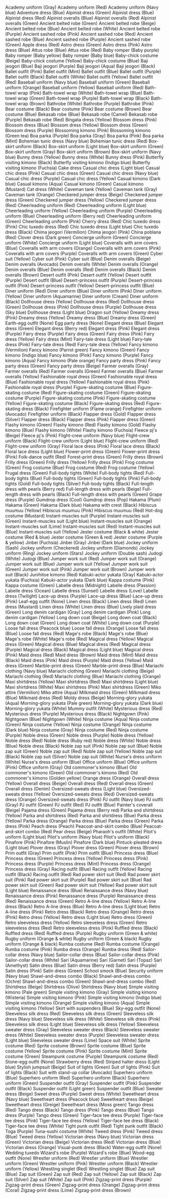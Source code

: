 Academy uniform (Gray)
Academy uniform (Red)
Academy uniform (Navy blue)
Adventure dress (Blue)
Alpinist dress (Green)
Alpinist dress (Blue)
Alpinist dress (Red)
Alpinist overalls (Blue)
Alpinist overalls (Red)
Alpinist overalls (Green)
Ancient belted robe (Green)
Ancient belted robe (Beige)
Ancient belted robe (Blue)
Ancient belted robe (White)
Ancient belted robe (Purple)
Ancient sashed robe (Pink)
Ancient sashed robe (Red)
Ancient sashed robe (Blue)
Ancient sashed robe (Purple)
Ancient sashed robe (Green)
Apple dress (Red)
Astro dress (Green)
Astro dress (Pink)
Astro dress (Blue)
Attus robe (Blue)
Attus robe (Red)
Baby romper (Baby purple)
Baby romper (Baby yellow)
Baby romper (Baby blue)
Baby-chick costume (Beige)
Baby-chick costume (Yellow)
Baby-chick costume (Blue)
Baji jeogori (Blue)
Baji jeogori (Purple)
Baji jeogori (Aqua)
Baji jeogori (Black)
Ballet outfit (Pink)
Ballet outfit (Mint)
Ballet outfit (Blue)
Ballet outfit (Purple)
Ballet outfit (Black)
Ballet outfit (White)
Ballet outfit (Yellow)
Ballet outfit (Red)
Baseball uniform (Navy blue)
Baseball uniform (Green)
Baseball uniform (Orange)
Baseball uniform (Yellow)
Baseball uniform (Red)
Bath-towel wrap (Pink)
Bath-towel wrap (White)
Bath-towel wrap (Blue)
Bath-towel wrap (Green)
Bath-towel wrap (Purple)
Bath-towel wrap (Black)
Bath-towel wrap (Brown)
Bathrobe (White)
Bathrobe (Purple)
Bathrobe (Pink)
Bear costume (Black)
Bear costume (Pink)
Bear costume (Brown)
Bear costume (Blue)
Bekasab robe (Blue)
Bekasab robe (Camel)
Bekasab robe (Purple)
Bekasab robe (Red)
Bingata dress (Yellow)
Blossom dress (Pink)
Blossom dress (Blue)
Blossom dress (Yellow)
Blossom dress (Green)
Blossom dress (Purple)
Blossoming kimono (Pink)
Blossoming kimono (Green tea)
Boa parka (Purple)
Boa parka (Gray)
Boa parka (Pink)
Boa parka (Mint)
Bohemian tunic dress (Navy blue)
Bohemian tunic dress (Red)
Box-skirt uniform (Black)
Box-skirt uniform (Light blue)
Box-skirt uniform (Green)
Box-skirt uniform (Gray)
Box-skirt uniform (Brown)
Box-skirt uniform (Navy blue)
Bunny dress (Yellow)
Bunny dress (White)
Bunny dress (Pink)
Butterfly visiting kimono (Black)
Butterfly visiting kimono (Indigo blue)
Butterfly visiting kimono (Fuchsia)
Cake dress
Casual chic dress (Light blue)
Casual chic dress (Pink)
Casual chic dress (Green)
Casual chic dress (Navy blue)
Casual chic dress (Purple)
Casual chic dress (Yellow)
Casual kimono (Dark blue)
Casual kimono (Aqua)
Casual kimono (Green)
Casual kimono (Mustard)
Cat dress (White)
Caveman tank (Yellow)
Caveman tank (Gray)
Caveman tank (Orange)
Checkered jumper dress (Beige)
Checkered jumper dress (Green)
Checkered jumper dress (Yellow)
Checkered jumper dress (Red)
Cheerleading uniform (Red)
Cheerleading uniform (Light blue)
Cheerleading uniform (Yellow)
Cheerleading uniform (Purple)
Cheerleading uniform (Blue)
Cheerleading uniform (Berry red)
Cheerleading uniform (Green)
Cheerleading uniform (Pink)
Cherry dress (Red)
Chic tuxedo dress (Pink)
Chic tuxedo dress (Red)
Chic tuxedo dress (Light blue)
Chic tuxedo dress (Black)
Chima jeogori (Vermilion)
Chima jeogori (Pink)
China poblana (Red)
Clover dress (Dark green)
Concierge uniform (Green)
Concierge uniform (White)
Concierge uniform (Light blue)
Coveralls with arm covers (Blue)
Coveralls with arm covers (Orange)
Coveralls with arm covers (Pink)
Coveralls with arm covers (Purple)
Coveralls with arm covers (Green)
Cyber suit (Yellow)
Cyber suit (Pink)
Cyber suit (Blue)
Denim overalls (Beige)
Denim overalls (Avocado)
Denim overalls (White)
Denim overalls (Orange)
Denim overalls (Blue)
Denim overalls (Red)
Denim overalls (Black)
Denim overalls (Brown)
Desert outfit (Pink)
Desert outfit (Yellow)
Desert outfit (Purple)
Desert outfit (Blue)
Desert-princess outfit (Purple)
Desert-princess outfit (Pink)
Desert-princess outfit (Yellow)
Desert-princess outfit (Blue)
Diner uniform (Red)
Diner uniform (Blue)
Diner uniform (Pink)
Diner uniform (Yellow)
Diner uniform (Aquamarine)
Diner uniform (Cream)
Diner uniform (Black)
Dollhouse dress (Yellow)
Dollhouse dress (Red)
Dollhouse dress (Green)
Dollhouse dress (Pink)
Dollhouse dress (Purple)
Dollhouse dress (Sky blue)
Dollhouse dress (Light blue)
Dragon suit (Yellow)
Dreamy dress (Pink)
Dreamy dress (Yellow)
Dreamy dress (Blue)
Dreamy dress (Green)
Earth-egg outfit (None)
Egg party dress (None)
Elegant dress (Blue)
Elegant dress (Green)
Elegant dress (Berry red)
Elegant dress (Pink)
Elegant dress (Purple)
Fairy dress (Purple)
Fairy dress (Green)
Fairy dress (Pink)
Fairy dress (Yellow)
Fairy dress (Mint)
Fairy-tale dress (Light blue)
Fairy-tale dress (Pink)
Fairy-tale dress (Red)
Fairy-tale dress (Yellow)
Fancy kimono (Vermilion)
Fancy kimono (Parrot green)
Fancy kimono (Green)
Fancy kimono (Indigo blue)
Fancy kimono (Pink)
Fancy kimono (Purple)
Fancy kimono (Aqua)
Fancy kimono (Pale orange)
Fancy party dress (Pink)
Fancy party dress (Green)
Fancy party dress (Beige)
Farmer overalls (Gray)
Farmer overalls (Red)
Farmer overalls (Green)
Farmer overalls (Blue)
Farmer overalls (Yellow)
Fashionable royal dress (Green)
Fashionable royal dress (Blue)
Fashionable royal dress (Yellow)
Fashionable royal dress (Pink)
Fashionable royal dress (Purple)
Figure-skating costume (Blue)
Figure-skating costume (Red)
Figure-skating costume (Green)
Figure-skating costume (Purple)
Figure-skating costume (Pink)
Figure-skating costume (Yellow)
Figure-skating costume (Black)
Figure-skating dress (Red)
Figure-skating dress (Black)
Firefighter uniform (Flame orange)
Firefighter uniform (Avocado)
Firefighter uniform (Black)
Flapper dress (Gold)
Flapper dress (Silver)
Flapper dress (Black)
Flapper dress (Pink)
Flapper dress (Green)
Flashy kimono (Green)
Flashy kimono (Red)
Flashy kimono (Gold)
Flashy kimono (Blue)
Flashy kimono (White)
Flashy kimono (Fuchsia)
Fleece pj's (Beige)
Fleece pj's (Pink)
Flight-crew uniform (Navy blue)
Flight-crew uniform (Black)
Flight-crew uniform (Light blue)
Flight-crew uniform (Red)
Flight-crew uniform (Gray)
Floral lace dress (Pink)
Floral lace dress (Black)
Floral lace dress (Light blue)
Flower-print dress (Green)
Flower-print dress (Pink)
Folk-dance outfit (Red)
Forest-print dress (Green)
Frilly dress (Brown)
Frilly dress (Green)
Frilly dress (Yellow)
Frilly dress (Pink)
Frog costume (Green)
Frog costume (Blue)
Frog costume (Red)
Frog costume (Yellow)
Frugal dress (Green)
Full-body tights (White)
Full-body tights (Red)
Full-body tights (Blue)
Full-body tights (Green)
Full-body tights (Pink)
Full-body tights (Gold)
Full-body tights (Silver)
Full-body tights (Black)
Full-length dress with pearls (Berry red)
Full-length dress with pearls (Beige)
Full-length dress with pearls (Black)
Full-length dress with pearls (Green)
Grape dress (Purple)
Gumdrop dress (Cool)
Gumdrop dress (Pop)
Hakama (Plum)
Hakama (Green)
Hakama (Dark blue)
Hakama with crest (Black)
Hibiscus muumuu (Yellow)
Hibiscus muumuu (Pink)
Hibiscus muumuu (Red)
Hot-dog costume (Mustard)
Instant-muscles suit (Purple)
Instant-muscles suit (Green)
Instant-muscles suit (Light blue)
Instant-muscles suit (Orange)
Instant-muscles suit (Lime)
Instant-muscles suit (Red)
Instant-muscles suit (Blue)
Instant-muscles suit (Yellow)
Jester costume (Black & white)
Jester costume (Red & blue)
Jester costume (Green & red)
Jester costume (Purple & yellow)
Jinbei (Fuchsia)
Jinbei (Gray)
Jinbei (Dark blue)
Jockey uniform (Sash)
Jockey uniform (Checkered)
Jockey uniform (Diamonds)
Jockey uniform (Ring)
Jockey uniform (Stars)
Jockey uniform (Double sash)
Judogi (White)
Judogi (Blue)
Jumper work suit (Red)
Jumper work suit (Orange)
Jumper work suit (Blue)
Jumper work suit (Yellow)
Jumper work suit (Green)
Jumper work suit (Pink)
Jumper work suit (Brown)
Jumper work suit (Black)
Junihitoe kimono (Red)
Kabuki-actor yukata (Gray)
Kabuki-actor yukata (Fuchsia)
Kabuki-actor yukata (Dark blue)
Kappa costume (Pink)
Kappa costume (Green)
Labelle dress (Midnight)
Labelle dress (Passion)
Labelle dress (Ocean)
Labelle dress (Sunset)
Labelle dress (Love)
Labelle dress (Twilight)
Lace-up dress (Purple)
Lace-up dress (Blue)
Lace-up dress (Pink)
Leaf-egg outfit (None)
Linen dress (Black)
Linen dress (Red)
Linen dress (Mustard)
Linen dress (White)
Linen dress (Blue)
Lively plaid dress (Green)
Long denim cardigan (Gray)
Long denim cardigan (Pink)
Long denim cardigan (Yellow)
Long down coat (Beige)
Long down coat (Black)
Long down coat (Green)
Long down coat (White)
Long down coat (Purple)
Loose fall dress (Peacock blue)
Loose fall dress (Orange)
Loose fall dress (Blue)
Loose fall dress (Red)
Mage's robe (Black)
Mage's robe (Blue)
Mage's robe (White)
Mage's robe (Red)
Magical dress (Yellow)
Magical dress (Green)
Magical dress (Blue)
Magical dress (Red)
Magical dress (Purple)
Magical dress (Black)
Magical dress (Light blue)
Magical dress (Pink)
Maid dress (Red)
Maid dress (Brown)
Maid dress (Mint)
Maid dress (Black)
Maid dress (Pink)
Maid dress (Purple)
Maid dress (Yellow)
Maid dress (Green)
Marble-print dress (Green)
Marble-print dress (Blue)
Mariachi clothing (Navy blue)
Mariachi clothing (Green)
Mariachi clothing (Beige)
Mariachi clothing (Red)
Mariachi clothing (Blue)
Mariachi clothing (Orange)
Maxi shirtdress (Yellow)
Maxi shirtdress (Red)
Maxi shirtdress (Light blue)
Maxi shirtdress (White)
Maxi shirtdress (Pink)
Maxi shirtdress (Green)
Miko attire (Vermilion)
Miko attire (Aqua)
Milkmaid dress (Green)
Milkmaid dress (Blue)
Milkmaid dress (Red)
Moldy dress (Beige)
Morning-glory yukata (Aqua)
Morning-glory yukata (Pale green)
Morning-glory yukata (Dark blue)
Morning-glory yukata (White)
Mummy outfit (White)
Mysterious dress (Red)
Mysterious dress (Purple)
Mysterious dress (Black)
Nightgown (Pink)
Nightgown (Blue)
Nightgown (White)
Ninja costume (Aqua)
Ninja costume (Green)
Ninja costume (Yellow)
Ninja costume (Orange)
Ninja costume (Dark blue)
Ninja costume (Gray)
Ninja costume (Red)
Ninja costume (Purple)
Noble dress (Green)
Noble dress (Purple)
Noble dress (Yellow)
Noble dress (Red)
Noble dress (Ruby red)
Noble dress (White)
Noble dress (Blue)
Noble dress (Black)
Noble zap suit (Pink)
Noble zap suit (Blue)
Noble zap suit (Green)
Noble zap suit (Red)
Noble zap suit (Yellow)
Noble zap suit (Black)
Noble zap suit (Silver)
Noble zap suit (White)
Nurse's dress uniform (White)
Nurse's dress uniform (Blue)
Office uniform (Blue)
Office uniform (Pink)
Office uniform (Gray)
Old commoner's kimono (Blue)
Old commoner's kimono (Green)
Old commoner's kimono (Red)
Old commoner's kimono (Golden yellow)
Orange dress (Orange)
Overall dress (Yellow)
Overall dress (Beige)
Overall dress (Red)
Overall dress (Green)
Overall dress (Denim)
Oversized-sweats dress (Light blue)
Oversized-sweats dress (Yellow)
Oversized-sweats dress (Red)
Oversized-sweats dress (Orange)
Oversized-sweats dress (Pink)
PJ outfit (Navy blue)
PJ outfit (Gray)
PJ outfit (Green)
PJ outfit (Red)
PJ outfit (Blue)
Painter's coverall (Beige)
Pajama dress (Green)
Pajama dress (Berry red)
Parka and shirtdress (Yellow)
Parka and shirtdress (Red)
Parka and shirtdress (Blue)
Parka dress (Yellow)
Parka dress (Orange)
Parka dress (Blue)
Parka dress (Green)
Parka dress (Pink)
Peach dress (Peach)
Peacoat-and-skirt combo (Blue)
Peacoat-and-skirt combo (Red)
Pear dress (Beige)
Pharaoh's outfit (White)
Pilot's uniform (Light blue)
Pilot's uniform (Navy blue)
Pilot's uniform (Black)
Pinafore (Pink)
Pinafore (Muslin)
Pinafore (Dark blue)
Pintuck-pleated dress (Light blue)
Plover dress (Gray)
Plover dress (Green)
Plover dress (Brown)
Prim outfit (Gray)
Prim outfit (Pink)
Prim outfit (Blue)
Princess dress (Blue)
Princess dress (Green)
Princess dress (Yellow)
Princess dress (Pink)
Princess dress (Purple)
Princess dress (Mint)
Princess dress (Orange)
Princess dress (Gray)
Racing outfit (Blue)
Racing outfit (Yellow)
Racing outfit (Black)
Racing outfit (Red)
Rad power skirt suit (Red)
Rad power skirt suit (Pink)
Rad power skirt suit (Purple)
Rad power skirt suit (Blue)
Rad power skirt suit (Green)
Rad power skirt suit (Yellow)
Rad power skirt suit (Light blue)
Renaissance dress (Blue)
Renaissance dress (Navy blue)
Renaissance dress (Pink)
Renaissance dress (Purple)
Renaissance dress (Red)
Renaissance dress (Green)
Retro A-line dress (Yellow)
Retro A-line dress (Black)
Retro A-line dress (Blue)
Retro A-line dress (Light blue)
Retro A-line dress (Pink)
Retro dress (Black)
Retro dress (Orange)
Retro dress (Pink)
Retro dress (Yellow)
Retro dress (Light blue)
Retro dress (Green)
Retro sleeveless dress (Yellow)
Retro sleeveless dress (Green)
Retro sleeveless dress (Red)
Retro sleeveless dress (Pink)
Ruffled dress (Black)
Ruffled dress (Red)
Ruffled dress (Purple)
Rugby uniform (Green & white)
Rugby uniform (Orange & white)
Rugby uniform (Green & black)
Rugby uniform (Orange & black)
Rumba costume (Red)
Rumba costume (Orange)
Rumba costume (Pink)
Rumba dress (Orange)
Rumba dress (Red)
Sailor-collar dress (Navy blue)
Sailor-collar dress (Blue)
Sailor-collar dress (Pink)
Sailor-collar dress (White)
Sari (Aquamarine)
Sari (Garnet)
Sari (Topaz)
Sari (Amethyst)
Satin dress (Blue)
Satin dress (Berry red)
Satin dress (Purple)
Satin dress (Pink)
Satin dress (Green)
School smock (Blue)
Security uniform (Navy blue)
Shawl-and-dress combo (Black)
Shawl-and-dress combo (Ochre)
Shawl-and-dress combo (Green)
Shawl-and-dress combo (Red)
Shirtdress (Beige)
Shirtdress (Olive)
Shirtdress (Navy blue)
Simple visiting kimono (Pale green)
Simple visiting kimono (Gray)
Simple visiting kimono (Wisteria)
Simple visiting kimono (Pink)
Simple visiting kimono (Indigo blue)
Simple visiting kimono (Orange)
Simple visiting kimono (Aqua)
Simple visiting kimono (Yellow)
Skirt with suspenders (Blue)
Sky-egg outfit (None)
Sleeveless silk dress (Red)
Sleeveless silk dress (Green)
Sleeveless silk dress (Navy blue)
Sleeveless silk dress (White)
Sleeveless silk dress (Pink)
Sleeveless silk dress (Light blue)
Sleeveless silk dress (Yellow)
Sleeveless sweater dress (Gray)
Sleeveless sweater dress (Black)
Sleeveless sweater dress (White)
Sleeveless sweater dress (Purple)
Sleeveless sweater dress (Light blue)
Sleeveless sweater dress (Lime)
Space suit (White)
Sprite costume (Red)
Sprite costume (Brown)
Sprite costume (Blue)
Sprite costume (Yellow)
Sprite costume (Pink)
Sprite costume (Mint)
Sprite costume (Green)
Steampunk costume (Purple)
Steampunk costume (Red)
Stone-egg outfit (None)
Strawberry dress (Red)
Striped halter dress (Light blue)
Stylish jumpsuit (Beige)
Suit of lights (Green)
Suit of lights (Pink)
Suit of lights (Black)
Suit with stand-up collar (Avocado)
Superhero uniform (Blue)
Superhero uniform (Red)
Superhero uniform (Black)
Superhero uniform (Green)
Suspender outfit (Gray)
Suspender outfit (Pink)
Suspender outfit (Black)
Suspender outfit (Light green)
Suspender outfit (Blue)
Sweater dress (Beige)
Sweet dress (Purple)
Sweet dress (White)
Sweetheart dress (Navy blue)
Sweetheart dress (Peacock blue)
Sweetheart dress (Beige)
Sweetheart dress (Greige)
Sweetheart dress (Moss green)
Tango dress (Red)
Tango dress (Black)
Tango dress (Pink)
Tango dress (Blue)
Tango dress (Purple)
Tango dress (Green)
Tiger-face tee dress (Purple)
Tiger-face tee dress (Pink)
Tiger-face tee dress (Yellow)
Tiger-face tee dress (Black)
Tiger-face tee dress (White)
Tight punk outfit (Red)
Tight punk outfit (Black)
Toga (Purple)
Tuna-sushi costume (White)
Tweed dress (Pink)
Tweed dress (Blue)
Tweed dress (Yellow)
Victorian dress (Navy blue)
Victorian dress (Green)
Victorian dress (Beige)
Victorian dress (Red)
Victorian dress (Blue)
Victorian dress (Orange)
Visual-punk dress (Black)
Water-egg outfit (None)
Wedding tuxedo
Wizard's robe (Purple)
Wizard's robe (Blue)
Wood-egg outfit (None)
Wrestler uniform (Red)
Wrestler uniform (Blue)
Wrestler uniform (Green)
Wrestler uniform (Pink)
Wrestler uniform (Black)
Wrestler uniform (Yellow)
Wrestling singlet (Red)
Wrestling singlet (Blue)
Zap suit (Blue)
Zap suit (Green)
Zap suit (Red)
Zap suit (Yellow)
Zap suit (Black)
Zap suit (Silver)
Zap suit (White)
Zap suit (Pink)
Zigzag-print dress (Purple)
Zigzag-print dress (Green)
Zigzag-print dress (Orange)
Zigzag-print dress (Coral)
Zigzag-print dress (Lime)
Zigzag-print dress (Brown)

